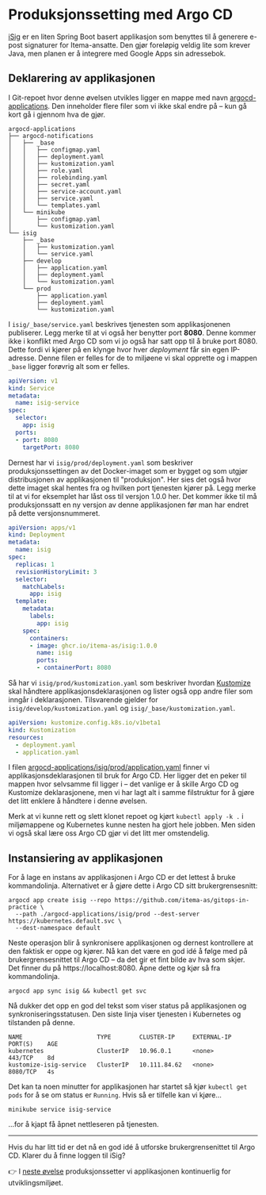 # Produksjonssetting med Argo CD

[iSig](https://github.com/Itema-as/isig) er en liten Spring Boot basert applikasjon som benyttes til å generere e-post signaturer for Itema-ansatte. Den gjør foreløpig veldig lite som krever Java, men planen er å integrere med Google Apps sin adressebok.

## Deklarering av applikasjonen

I Git-repoet hvor denne øvelsen utvikles ligger en mappe med navn [argocd-applications](./argocd-applications). Den inneholder flere filer som vi ikke skal endre på – kun gå kort gå i gjennom hva de gjør.

```
argocd-applications
├── argocd-notifications
│   ├── _base
│   │   ├── configmap.yaml
│   │   ├── deployment.yaml
│   │   ├── kustomization.yaml
│   │   ├── role.yaml
│   │   ├── rolebinding.yaml
│   │   ├── secret.yaml
│   │   ├── service-account.yaml
│   │   ├── service.yaml
│   │   └── templates.yaml
│   └── minikube
│       ├── configmap.yaml
│       └── kustomization.yaml
└── isig
    ├── _base
    │   ├── kustomization.yaml
    │   └── service.yaml
    ├── develop
    │   ├── application.yaml
    │   ├── deployment.yaml
    │   └── kustomization.yaml
    └── prod
        ├── application.yaml
        ├── deployment.yaml
        └── kustomization.yaml
```

I `isig/_base/service.yaml` beskrives tjenesten som applikasjonenen publiserer. Legg merke til at vi også her benytter port **8080**. Denne kommer ikke i konflikt med Argo CD som vi jo også har satt opp til å bruke port 8080. Dette fordi vi kjører på en klynge hvor hver *deployment* får sin egen IP-adresse. Denne filen er felles for de to miljøene vi skal opprette og i mappen `_base` ligger forøvrig alt som er felles.

```yaml
apiVersion: v1
kind: Service
metadata:
  name: isig-service
spec:
  selector:
    app: isig
  ports:
  - port: 8080
    targetPort: 8080
```

Dernest har vi `isig/prod/deployment.yaml` som beskriver produksjonssettingen av det Docker-imaget som er bygget og som utgjør distribusjonen av applikasjonen til "produksjon". Her sies det også hvor dette imaget skal hentes fra og hvilken port tjenesten kjører på. Legg merke til at vi for eksemplet har låst oss til versjon 1.0.0 her. Det kommer ikke til må produksjonssatt en ny versjon av denne applikasjonen før man har endret på dette versjonsnummeret.

```yaml
apiVersion: apps/v1
kind: Deployment
metadata:
  name: isig
spec:
  replicas: 1
  revisionHistoryLimit: 3
  selector:
    matchLabels:
      app: isig
  template:
    metadata:
      labels:
        app: isig
    spec:
      containers:
      - image: ghcr.io/itema-as/isig:1.0.0
        name: isig
        ports:
        - containerPort: 8080
```

Så har vi `isig/prod/kustomization.yaml` som beskriver hvordan [Kustomize](https://kustomize.io) skal håndtere applikasjonsdeklarasjonen og lister også opp andre filer som inngår i deklarasjonen. Tilsvarende gjelder for `isig/develop/kustomization.yaml` og `isig/_base/kustomization.yaml`.

```yaml
apiVersion: kustomize.config.k8s.io/v1beta1
kind: Kustomization
resources:
  - deployment.yaml
  - application.yaml
```

I filen [argocd-applications/isig/prod/application.yaml](./argocd-applications/isig/prod/application.yaml) finner vi applikasjonsdeklarasjonen til bruk for Argo CD. Her ligger det en peker til mappen hvor selvsamme fil ligger i – det vanlige er å skille Argo CD og Kustomize deklarasjonene, men vi har lagt alt i samme filstruktur for å gjøre det litt enklere å håndtere i denne øvelsen.

Merk at vi kunne rett og slett klonet repoet og kjørt `kubectl apply -k .` i miljømappene og Kubernetes kunne nesten ha gjort hele jobben. Men siden vi også skal lære oss Argo CD gjør vi det litt mer omstendelig.

## Instansiering av applikasjonen

For å lage en instans av applikasjonen i Argo CD er det lettest å bruke kommandolinja. Alternativet er å gjøre dette i Argo CD sitt brukergrensesnitt:

```shell
argocd app create isig --repo https://github.com/itema-as/gitops-in-practice \
  --path ./argocd-applications/isig/prod --dest-server https://kubernetes.default.svc \
  --dest-namespace default
```

Neste operasjon blir å synkronisere applikasjonen og dernest kontrollere at den faktisk er oppe og kjører. Nå kan det være en god idé å følge med på brukergrensesnittet til Argo CD – da det gir et fint bilde av hva som skjer. Det finner du på https://localhost:8080. Åpne dette og kjør så fra kommandolinja.

```shell
argocd app sync isig && kubectl get svc
```

Nå dukker det opp en god del tekst som viser status på applikasjonen og synkroniseringsstatusen. Den siste linja viser tjenesten i Kubernetes og tilstanden på denne.

```
NAME                     TYPE        CLUSTER-IP     EXTERNAL-IP   PORT(S)    AGE
kubernetes               ClusterIP   10.96.0.1      <none>        443/TCP    8d
kustomize-isig-service   ClusterIP   10.111.84.62   <none>        8080/TCP   4s
```

Det kan ta noen minutter for applikasjonen har startet så kjør `kubectl get pods` for å se om status er `Running`. Hvis så er tilfelle kan vi kjøre…

```shell
minikube service isig-service
```

…for å kjapt få åpnet nettleseren på tjenesten.

---

Hvis du har litt tid er det nå en god idé å utforske brukergrensenittet til Argo CD. Klarer du å finne loggen til iSig?

👉 I [neste øvelse](./03-isig-develop.md) produksjonssetter vi applikasjonen kontinuerlig for utviklingsmiljøet.
